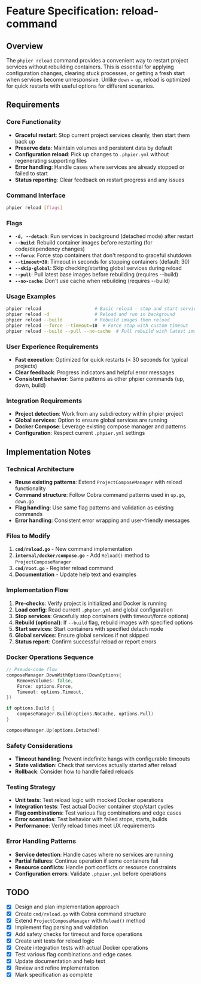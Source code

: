 # Feature Specification: reload-command

## Overview
The `phpier reload` command provides a convenient way to restart project services without rebuilding containers. This is essential for applying configuration changes, clearing stuck processes, or getting a fresh start when services become unresponsive. Unlike `down` + `up`, reload is optimized for quick restarts with useful options for different scenarios.

## Requirements

### Core Functionality
- **Graceful restart**: Stop current project services cleanly, then start them back up
- **Preserve data**: Maintain volumes and persistent data by default
- **Configuration reload**: Pick up changes to `.phpier.yml` without regenerating supporting files
- **Error handling**: Handle cases where services are already stopped or failed to start
- **Status reporting**: Clear feedback on restart progress and any issues

### Command Interface
```bash
phpier reload [flags]
```

### Flags
- **`-d, --detach`**: Run services in background (detached mode) after restart
- **`--build`**: Rebuild container images before restarting (for code/dependency changes)
- **`--force`**: Force stop containers that don't respond to graceful shutdown
- **`--timeout=30`**: Timeout in seconds for stopping containers (default: 30)
- **`--skip-global`**: Skip checking/starting global services during reload
- **`--pull`**: Pull latest base images before rebuilding (requires --build)
- **`--no-cache`**: Don't use cache when rebuilding (requires --build)

### Usage Examples
```bash
phpier reload                    # Basic reload - stop and start services
phpier reload -d                 # Reload and run in background
phpier reload --build            # Rebuild images then reload
phpier reload --force --timeout=10  # Force stop with custom timeout
phpier reload --build --pull --no-cache  # Full rebuild with latest images
```

### User Experience Requirements
- **Fast execution**: Optimized for quick restarts (< 30 seconds for typical projects)
- **Clear feedback**: Progress indicators and helpful error messages
- **Consistent behavior**: Same patterns as other phpier commands (up, down, build)

### Integration Requirements
- **Project detection**: Work from any subdirectory within phpier project
- **Global services**: Option to ensure global services are running
- **Docker Compose**: Leverage existing compose manager and patterns
- **Configuration**: Respect current `.phpier.yml` settings

## Implementation Notes

### Technical Architecture
- **Reuse existing patterns**: Extend `ProjectComposeManager` with reload functionality
- **Command structure**: Follow Cobra command patterns used in `up.go`, `down.go`
- **Flag handling**: Use same flag patterns and validation as existing commands
- **Error handling**: Consistent error wrapping and user-friendly messages

### Files to Modify
1. **`cmd/reload.go`** - New command implementation
2. **`internal/docker/compose.go`** - Add `Reload()` method to `ProjectComposeManager`
3. **`cmd/root.go`** - Register reload command
4. **Documentation** - Update help text and examples

### Implementation Flow
1. **Pre-checks**: Verify project is initialized and Docker is running
2. **Load config**: Read current `.phpier.yml` and global configuration
3. **Stop services**: Gracefully stop containers (with timeout/force options)
4. **Rebuild (optional)**: If `--build` flag, rebuild images with specified options
5. **Start services**: Start containers with specified detach mode
6. **Global services**: Ensure global services if not skipped
7. **Status report**: Confirm successful reload or report errors

### Docker Operations Sequence
```go
// Pseudo-code flow
composeManager.DownWithOptions(DownOptions{
    RemoveVolumes: false,
    Force: options.Force,
    Timeout: options.Timeout,
})

if options.Build {
    composeManager.Build(options.NoCache, options.Pull)
}

composeManager.Up(options.Detached)
```

### Safety Considerations
- **Timeout handling**: Prevent indefinite hangs with configurable timeouts
- **State validation**: Check that services actually started after reload
- **Rollback**: Consider how to handle failed reloads

### Testing Strategy
- **Unit tests**: Test reload logic with mocked Docker operations
- **Integration tests**: Test actual Docker container stop/start cycles
- **Flag combinations**: Test various flag combinations and edge cases
- **Error scenarios**: Test behavior with failed stops, starts, builds
- **Performance**: Verify reload times meet UX requirements

### Error Handling Patterns
- **Service detection**: Handle cases where no services are running
- **Partial failures**: Continue operation if some containers fail
- **Resource conflicts**: Handle port conflicts or resource constraints
- **Configuration errors**: Validate `.phpier.yml` before operations

## TODO
- [x] Design and plan implementation approach
- [x] Create `cmd/reload.go` with Cobra command structure  
- [x] Extend `ProjectComposeManager` with `Reload()` method
- [x] Implement flag parsing and validation
- [x] Add safety checks for timeout and force operations
- [x] Create unit tests for reload logic
- [x] Create integration tests with actual Docker operations
- [x] Test various flag combinations and edge cases
- [x] Update documentation and help text
- [x] Review and refine implementation
- [x] Mark specification as complete